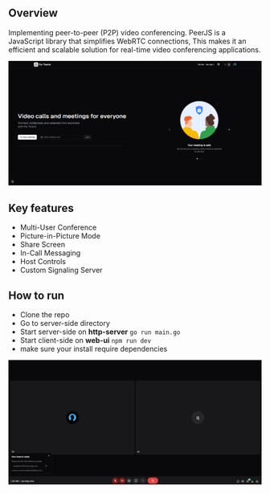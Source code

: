 ## Overview
Implementing peer-to-peer (P2P) video conferencing. PeerJS is a JavaScript library that simplifies WebRTC connections,
This makes it an efficient and scalable solution for real-time video conferencing applications.

[![Teams](./home.png)]()

## Key features
- Multi-User Conference
- Picture-in-Picture Mode
- Share Screen
- In-Call Messaging
- Host Controls
- Custom Signaling Server

## How to run
- Clone the repo
- Go to server-side directory
- Start server-side on **http-server** `go run main.go`
- Start client-side on **web-ui** `npm run dev`
- make sure your install require dependencies

[![Teams](./call.png)]()